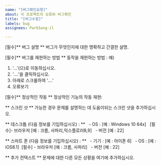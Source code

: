 ```yaml
---
name: "[버그확인요청]"
about: 이 프로젝트의 오류와 버그확인
title: "[버그수정]"
labels: bug
assignees: ParkSang-il

---
```


[필수]** 버그 설명 **
버그가 무엇인지에 대한 명확하고 간결한 설명.

[필수]** 버그를 재현하는 방법 **
동작을 재현하는 방법 :
예)
1. '...'(으)로 이동하십시오.
2. '....'을 클릭하십시오.
3. 아래로 스크롤하여 '....'
4. 오류보기

[필수]** 정상적인 작동 **
정상적인 기능의 작동 재현:

** 스크린 샷 **
가능한 경우 문제를 설명하는 데 도움이되는 스크린 샷을 추가하십시오.

** 데스크톱 (다음 정보를 기입하십시오) : **
  - OS : [예 : Windows 10 64x]
  [필수]- 브라우저 [예 : 크롬, 사파리,익스플로러8,9]
  - 버전 [예 : 22]

** 스마트 폰 (다음 정보를 기입하십시오) : **
  - 기기 : [예 : 아이폰 6]
  - OS : [예 : iOS8.1]
 [필수] - 브라우저 [예 : 크롬, 사파리]
  - 버전 [예 : 22]

** 추가 컨텍스트 **
문제에 대한 다른 모든 상황을 여기에 추가하십시오.
